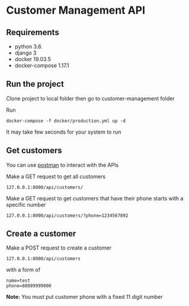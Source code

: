 # Customer Management API

## Requirements

- python 3.6.
- django 3
- docker 19.03.5
- docker-compose 1.17.1

## Run the project

Clone project to local folder then go to customer-management folder

Run
```
docker-compose -f docker/production.yml up -d
```

It may take few seconds for your system to run

## Get customers
You can use [postman](https://www.postman.com/) to interact with the APIs

Make a GET request to get all customers
```
127.0.0.1:8000/api/customers/
```

Make a GET request to get customers that have their phone starts with a specific number
```
127.0.0.1:8000/api/customers/?phone=1234567892
```

## Create a customer

Make a POST request to create a customer
```
127.0.0.1:8000/api/customers
```

with a form of
```
name=test
phone=88889999000
```

__Note:__ You must put customer phone with a fixed 11 digit number